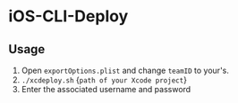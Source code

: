 # iOS-CLI-Deploy

## Usage
1. Open `exportOptions.plist` and change `teamID` to your's.
2. `./xcdeploy.sh` {`path of your Xcode project`}
3. Enter the associated username and password
